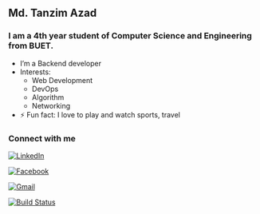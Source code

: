 <!-- ### Hi there 👋 -->

<!--
**TanzimAzadNishan/TanzimAzadNishan** is a ✨ _special_ ✨ repository because its `README.md` (this file) appears on your GitHub profile.-->
## Md. Tanzim Azad

### I am a 4th year student of Computer Science and Engineering from BUET.

- I’m a Backend developer
- Interests:
  - Web Development
  - DevOps
  - Algorithm
  - Networking
- ⚡ Fun fact: I love to play and watch sports, travel


### Connect with me

<a href="https://www.linkedin.com/in/md-tanzim-azad-a879a51b7/" target="_blank"><img src="https://img.shields.io/badge/LinkedIn-%230077B5.svg?&style=flat-square&logo=linkedin&logoColor=white" alt="LinkedIn"></a>

<a href="https://www.facebook.com/tanzimazad.nishan" target="_blank"><img src="https://img.shields.io/badge/Facebook-%231877F2.svg?&style=flat-square&logo=facebook&logoColor=white" alt="Facebook"></a>

<a href="nishan.tan.2015@gmail.com" target="_blank"><img src="https://img.shields.io/badge/Gmail-D14836?&style=flat-square&logo=gmail&logoColor=white" alt="Gmail"></a>

[![Build Status](https://img.shields.io/badge/Gmail-D14836?&style=flat-square&logo=gmail&logoColor=white)](nishan.tan.2015@gmail.com)
<!-- <img src="https://img.shields.io/badge/Gmail-D14836?&style=flat-square&logo=gmail&logoColor=white" alt="Gmail">```nishan.tan.2015@gmail.com``` -->


<!-- Here are some ideas to get you started: -->

<!-- - 🔭 I’m a Backend developer
- 🌱 I’m interested in Web Development and DevOps
<!--- 👯 I’m looking to collaborate on ...
- 🤔 I’m looking for help with ...
- 💬 Ask me about ...-->
<!-- - 📫 How to reach me: nishan.tan.2015@gmail.com
- 😄 Pronouns: ...
- ⚡ Fun fact: ... --> 

